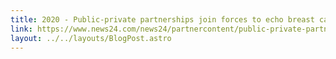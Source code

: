 ```yaml
---
title: 2020 - Public-private partnerships join forces to echo breast cancer awareness
link: https://www.news24.com/news24/partnercontent/public-private-partnerships-join-forces-to-echo-breast-cancer-awareness-20200731
layout: ../../layouts/BlogPost.astro
---
```

